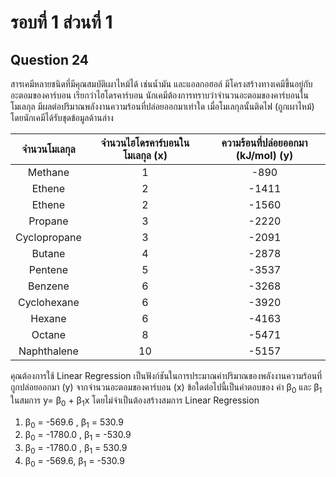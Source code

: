 # รอบที่ 1 ส่วนที่ 1

## Question 24

สารเคมีหลายชนิดที่มีคุณสมบัติเผาไหม้ได้ เช่นน้ำมัน และแอลกอฮอล์ มีโครงสร้างทางเคมีขึ้นอยู่กับอะตอมของคาร์บอน เรียกว่าไฮโดรคาร์บอน นักเคมีต้องการทราบว่าจำนวนอะตอมของคาร์บอนในโมเลกุล มีผลต่อปริมาณพลังงานความร้อนที่ปล่อยออกมาเท่าใด เมื่อโมเลกุลนั้นติดไฟ (ถูกเผาไหม้) โดยนักเคมีได้รับชุดข้อมูลด้านล่าง

|จำนวนโมเลกุล|จำนวนไฮโดรคาร์บอนในโมเลกุล (x)|ความร้อนที่ปล่อยออกมา (kJ/mol) (y)|
|:-:|:-:|:-:|
|Methane|1|-890|
|Ethene|2|-1411|
|Ethene|2|-1560|
|Propane|3|-2220|
|Cyclopropane|3|-2091|
|Butane|4|-2878|
|Pentene|5|-3537|
|Benzene|6|-3268|
|Cyclohexane|6|-3920|
|Hexane|6|-4163|
|Octane|8|-5471|
|Naphthalene|10|-5157|

คุณต้องการใช้ Linear Regression เป็นฟังก์ชันในการประมาณค่าปริมาณของพลังงานความร้อนที่ถูกปล่อยออกมา (y) จากจำนวนอะตอมของคาร์บอน (x)
ข้อใดต่อไปนี้เป็นคำตอบของ ค่า β<sub>0</sub> และ β<sub>1</sub> ในสมการ y= β<sub>0</sub> + β<sub>1</sub>x โดยไม่จำเป็นต้องสร้างสมการ Linear Regression


1. β<sub>0</sub>  = -569.6 , β<sub>1</sub>  = 530.9
2. β<sub>0</sub> = -1780.0 , β<sub>1</sub>  = -530.9
3. β<sub>0</sub> = -1780.0 , β<sub>1</sub>  = 530.9
4. β<sub>0</sub> = -569.6, β<sub>1</sub>  = -530.9











